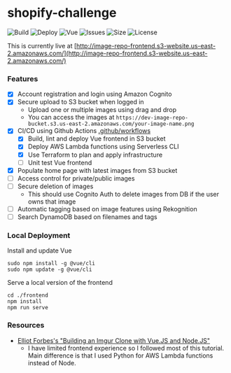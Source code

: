# shopify-challenge

![Build](https://github.com/ptaranat/shopify-challenge/actions/workflows/build.yml/badge.svg)
![Deploy](https://github.com/ptaranat/shopify-challenge/actions/workflows/deployer.yml/badge.svg)
![Vue](https://img.shields.io/badge/vue-2.6.12-green.svg)
![Issues](https://img.shields.io/github/issues/ptaranat/shopify-challenge)
![Size](https://img.shields.io/github/repo-size/ptaranat/shopify-challenge)
![License](https://img.shields.io/github/license/ptaranat/shopify-challenge)

This is currently live at [http://image-repo-frontend.s3-website.us-east-2.amazonaws.com/](http://image-repo-frontend.s3-website.us-east-2.amazonaws.com/)

### Features

- [x] Account registration and login using Amazon Cognito
- [x] Secure upload to S3 bucket when logged in
  - Upload one or multiple images using drag and drop
  - You can access the images at `https://dev-image-repo-bucket.s3.us-east-2.amazonaws.com/your-image-name.png`
- [x] CI/CD using Github Actions [.github/workflows](.github/workflows)
  - [x] Build, lint and deploy Vue frontend in S3 bucket
  - [x] Deploy AWS Lambda functions using Serverless CLI
  - [x] Use Terraform to plan and apply infrastructure
  - [ ] Unit test Vue frontend
- [x] Populate home page with latest images from S3 bucket
- [ ] Access control for private/public images
- [ ] Secure deletion of images
  - This should use Cognito Auth to delete images from DB if the user owns that image
- [ ] Automatic tagging based on image features using Rekognition
- [ ] Search DynamoDB based on filenames and tags

### Local Deployment

Install and update Vue

```
sudo npm install -g @vue/cli
sudo npm update -g @vue/cli
```

Serve a local version of the frontend

```
cd ./frontend
npm install
npm run serve
```

### Resources

- [Elliot Forbes's "Building an Imgur Clone with Vue.JS and Node.JS"](https://tutorialedge.net/projects/building-imgur-clone-vuejs-nodejs/)
  - I have limited frontend experience so I followed most of this tutorial. Main difference is that I used Python for AWS Lambda functions instead of Node.
